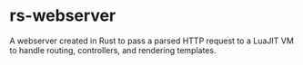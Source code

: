 # rs-webserver

A webserver created in Rust to pass a parsed HTTP request to a LuaJIT VM to handle routing, controllers, and rendering templates.
